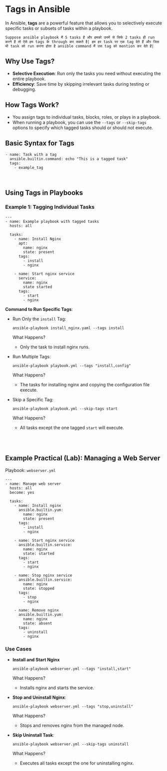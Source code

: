 # Tags in Ansible 

In Ansible, **tags** are a powerful feature that allows you to selectively execute specific tasks or subsets of tasks within a playbook.

```Suppose ansible playbook मैं 5 tasks है और हमको उनमें से सिर्फ 2 tasks ही run करने है तो ऐसे हम tags के through कर सकते है| हम हर task पर एक tag देते हैं और जिस भी task को run करना होता है ansible command मैं उस tag को mention कर देते हैं|```

## Why Use Tags?

- **Selective Execution**: Run only the tasks you need without executing the entire playbook.
- **Efficiency**: Save time by skipping irrelevant tasks during testing or debugging.

## How Tags Work?

- You assign tags to individual tasks, blocks, roles, or plays in a playbook.
- When running a playbook, you can use the ```--tags``` or ```--skip-tags``` options to specify which tagged tasks should or should not execute.

## Basic Syntax for Tags

```
- name: Task with a tag
  ansible.builtin.command: echo "This is a tagged task"
  tags:
    - example_tag
```

<br>

## Using Tags in Playbooks

### Example 1: Tagging Individual Tasks

```
---
- name: Example playbook with tagged tasks
  hosts: all

  tasks:
    - name: Install Nginx
      apt:
        name: nginx
        state: present
      tags:
        - install
        - nginx

    - name: Start nginx service
      service:
        name: nginx
        state started
      tags:
        - start
        - nginx

```

**Command to Run Specific Tags**:

- Run Only the ```install``` Tag:

  ```
  ansible-playbook install_nginx.yaml --tags install
  ```

  What Happens?
  - Only the task to install nginx runs.

- Run Multiple Tags:

  ```
  ansible-playbook playbook.yml --tags "install,config"
  ```

  What Happens?
  - The tasks for installing nginx and copying the configuration file execute.

- Skip a Specific Tag:

  ```
  ansible-playbook playbook.yml --skip-tags start
  ```

  What Happens?
  - All tasks except the one tagged ```start``` will execute.

<br>
<br>

## Example Practical (Lab): Managing a Web Server

Playbook: ```webserver.yml```

```
---
- name: Manage web server
  hosts: all
  become: yes

  tasks:
    - name: Install nginx
      ansible.builtin.yum:
        name: nginx
        state: present
      tags:
        - install
        - nginx

    - name: Start nginx service
      ansible.builtin.service:
        name: nginx
        state: started
      tags:
        - start
        - nginx

    - name: Stop nginx service
      ansible.builtin.service:
        name: nginx
        state: stopped
      tags:
        - stop
        - nginx

    - name: Remove nginx
      ansible.builtin.yum:
        name: nginx
        state: absent
      tags:
        - uninstall
        - nginx
```

### Use Cases

- **Install and Start Nginx**

  ```
  ansible-playbook webserver.yml --tags "install,start"
  ```

  What Happens?
  - Installs nginx and starts the service.

- **Stop and Uninstall Nginx**:

  ```
  ansible-playbook webserver.yml --tags "stop,uninstall"
  ```

  What Happens?
  - Stops and removes nginx from the managed node.

- **Skip Uninstall Task**:

  ```
  ansible-playbook webserver.yml --skip-tags uninstall
  ```

  What Happens?
  - Executes all tasks except the one for uninstalling nginx.
